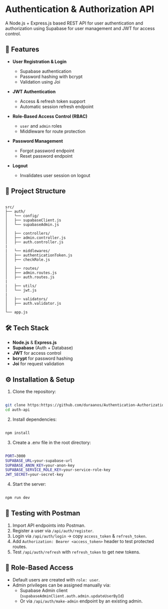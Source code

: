 # Authentication & Authorization API

A Node.js + Express.js based REST API for user authentication and authorization using Supabase for user management and JWT for access control.


## 🚀 Features

- **User Registration & Login**  
  - Supabase authentication
  - Password hashing with bcrypt
  - Validation using Joi

- **JWT Authentication**  
  - Access & refresh token support
  - Automatic session refresh endpoint

- **Role-Based Access Control (RBAC)**  
  - `user` and `admin` roles
  - Middleware for route protection

- **Password Management**  
  - Forgot password endpoint
  - Reset password endpoint

- **Logout**  
  - Invalidates user session on logout


## 📂 Project Structure

```

src/
├── auth/
│   └── config/
│   ├── supabaseClient.js 
│   └── supabaseAdmin.js
│
│   ├── controllers/
│   ├── admin.controller.js
│   ├── auth.controller.js
|
|   └── middlewares/
│   ├── authenticationToken.js
│   ├── checkRole.js       
│   
│   ├── routes/
│   ├── admin.routes.js
│   ├── auth.routes.js
|
|   ├── utils/
│   └── jwt.js
|           
│   ├── validators/
│   ├── auth.validator.js      
│
└── app.js                

```


## 🛠️ Tech Stack

- **Node.js** & **Express.js**
- **Supabase** (Auth + Database)
- **JWT** for access control
- **bcrypt** for password hashing
- **Joi** for request validation


## ⚙️ Installation & Setup

1. Clone the repository:

```bash

git clone https:https://github.com/duraanos/Authentication-Authorization-API.git
cd auth-api

```

2. Install dependencies:

```bash

npm install

```

3. Create a .env file in the root directory:

```bash

PORT=3000
SUPABASE_URL=your-supabase-url
SUPABASE_ANON_KEY=your-anon-key
SUPABASE_SERVICE_ROLE_KEY=your-service-role-key
JWT_SECRET=your-secret-key


```
4. Start the server:

```bash

npm run dev

```


## 🧪 Testing with Postman

1. Import API endpoints into Postman.
2. Register a user via `/api/auth/register`.
3. Login via `/api/auth/login` → copy `access_token` & `refresh_token`.
4. Add `Authorization: Bearer <access_token>` header to test protected routes.
5. Test `/api/auth/refresh` with `refresh_token` to get new tokens.


## 🔐 Role-Based Access

- Default users are created with `role: user`.
- Admin privileges can be assigned manually via:
  - Supabase Admin client (`supabaseAdminClient.auth.admin.updateUserById`)
  - Or via `/api/auth/make-admin` endpoint by an existing admin.
